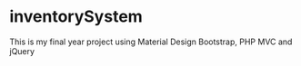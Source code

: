# inventorySystem
This is my final year project using Material Design Bootstrap, PHP MVC and jQuery
